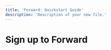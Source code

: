 ```yaml
---
title: 'Forward: Quickstart Guide'
description: 'Description of your new file.'
---
```


# Sign up to Forward 

# 